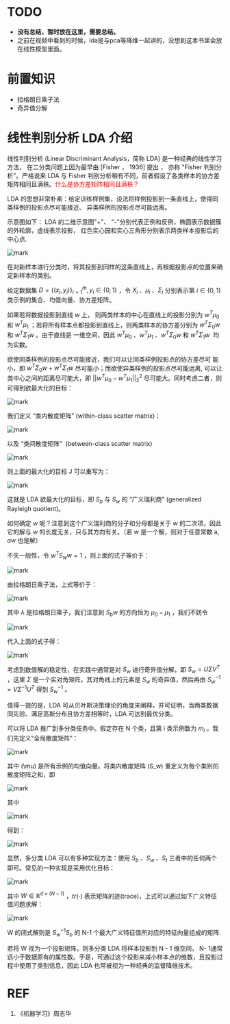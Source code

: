 
# TODO
  * **没有总结，暂时放在这里，需要总结。**
  * 之前在视频中看到的时候，lda是与pca等降维一起讲的，没想到这本书里会放在线性模型里面。



# 前置知识
  * 拉格朗日乘子法
  * 奇异值分解





# 线性判别分析 LDA 介绍


线性判别分析 (Linear Discriminant Analysis，简称 LDA) 是一种经典的线性学习方法， 在二分类问题上因为最早由 [Fisher ， 1936] 提出 ， 亦称 "Fisher 判别分析"。严格说来 LDA 与 Fisher 判别分析稍有不同，前者假设了各类样本的协方差矩阵相同且满秩。<span style="color:red;">什么是协方差矩阵相同且满秩？</span>

LDA 的思想非常朴素：给定训练样例集，设法将样例投影到一条直线上，使得同类样例的投影点尽可能接近、 异类样例的投影点尽可能远离。

示意图如下： LDA 的二维示意图"+"、 "-"分别代表正例和反例，椭圆表示数据簇的外轮廓，虚线表示投影， 红色实心园和实心三角形分别表示两类样本投影后的中心点.


![mark](http://pacdb2bfr.bkt.clouddn.com/blog/image/180626/ih4CF1e14C.png?imageslim)


在对新样本进行分类时，将其投影到同样的这条直线上，再根据投影点的位置来确定新样本的类别。





给定数据集 $D=\{(x_i,y_i)\}_{i=1}^{m},y_i\in\{0,1\}$ ，令 $X_i$ 、$\mu_i$ 、$\Sigma_i$ 分别表示第 $i\in \{0,1\}$ 类示例的集合、均值向量、协方差矩阵。

如果若将数据投影到直线 $w$ 上， 则两类样本的中心在直线上的投影分别为 $w^T\mu_0$ 和 $w^T\mu_1$ ；若将所有样本点都投影到直线上，则两类样本的协方差分别为 $w^T\Sigma_0w$ 和 $w^T\Sigma_1w$ 。由于直线是 一维空间，因此 $w^T\mu_0$ 、$w^T\mu_1$ 、$w^T\Sigma_0w$ 和 $w^T\Sigma_1w$  均为实数。

欲使同类样例的投影点尽可能接近，我们可以让同类样例投影点的协方差尽可 能小，即 $w^T\Sigma_0w+w^T\Sigma_1w$ 尽可能小；而欲使异类样例的投影点尽可能远离, 可以让类中心之间的距离尽可能大，即 $||w^T\mu_0-w^T\mu_1||_2^2$ 尽可能大。同时考虑二者，则可得到欲最大化的目标：


![mark](http://pacdb2bfr.bkt.clouddn.com/blog/image/180626/f854k2KdHG.png?imageslim)


我们定义 “类内散度矩阵” (within-class scatter matrix)：


![mark](http://pacdb2bfr.bkt.clouddn.com/blog/image/180626/4KAfCk12jl.png?imageslim)


以及 “类间散度矩阵”  (between-class scatter matrix)


![mark](http://pacdb2bfr.bkt.clouddn.com/blog/image/180626/K7j1al2FgI.png?imageslim)


则上面的最大化的目标 J 可以重写为：

![mark](http://pacdb2bfr.bkt.clouddn.com/blog/image/180626/E93ig0Jaf5.png?imageslim)


这就是 LDA 欲最大化的目标，即 $S_b$ 与 $S_w$ 的 “广义瑞利商” (generalized Rayleigh quotient)。

如何确定 $w$ 呢？注意到这个广义瑞利商的分子和分母都是关于 $w$ 的二次项，因此它的解与 $w$ 的长度无关，只与其方向有关。（若 $w$ 是一个解，则对于任意常数 a, $aw$ 也是解）

不失一般性，令 $w^TS_ww=1$ ，则上面的式子等价于：


![mark](http://pacdb2bfr.bkt.clouddn.com/blog/image/180626/ji8GGa7627.png?imageslim)


由拉格朗日乘子法，上式等价于：

![mark](http://pacdb2bfr.bkt.clouddn.com/blog/image/180626/md3blfaAF3.png?imageslim)


其中 $\lambda$ 是拉格朗日乘子，我们注意到 $S_bw$ 的方向恒为 $\mu_0-\mu_1$ ，我们不妨令


![mark](http://pacdb2bfr.bkt.clouddn.com/blog/image/180626/eLHjFcKgal.png?imageslim)


代入上面的式子得：

![mark](http://pacdb2bfr.bkt.clouddn.com/blog/image/180626/BgGka8Df96.png?imageslim)



考虑到数值解的稳定性，在实践中通常是对 $S_w$ 进行奇异值分解，即 $S_w=U\Sigma V^T$ ，这里 $\Sigma$ 是一个实对角矩阵，其对角线上的元素是 $S_w$ 的奇异值，然后再由 $S_w^{-1}=V\Sigma ^{-1}U^T$ 得到 $S_w^{-1}$ 。

值得一提的是，LDA 可从贝叶斯决策理论的角度来阐释，并可证明，当两类数据同先验、满足高斯分布且协方差相等时，LDA 可达到最优分类。

可以将 LDA 推广到多分类任务中。假定存在 N 个类，且第 i 类示例数为 $m_i$ 。我们先定义“全局散度矩阵”：


![mark](http://pacdb2bfr.bkt.clouddn.com/blog/image/180626/HDcAd9LcFJ.png?imageslim)



其中 \(\mu\) 是所有示例的均值向量。将类内散度矩阵 \(S_w\) 重定义为每个类别的散度矩阵之和，即


![mark](http://pacdb2bfr.bkt.clouddn.com/blog/image/180626/3G5KD4FfkC.png?imageslim)


其中


![mark](http://pacdb2bfr.bkt.clouddn.com/blog/image/180626/lchkJh4mHh.png?imageslim)


得到：



![mark](http://pacdb2bfr.bkt.clouddn.com/blog/image/180626/86D5mKLHHB.png?imageslim)


显然，多分类 LDA 可以有多种实现方法：使用 $S_b$ 、$S_w$ 、$S_t$ 三者中的任何两个即可。常见的一种实现是采用优化目标：


![mark](http://pacdb2bfr.bkt.clouddn.com/blog/image/180626/AdIgELbkml.png?imageslim)


其中 $W\in \mathbb{R}^{d\times (N-1)}$ ，$tr(\cdot )$ 表示矩阵的迹(trace)，上式可以通过如下广义特征值问题求解：

![mark](http://pacdb2bfr.bkt.clouddn.com/blog/image/180626/GgkHkF0ab9.png?imageslim)


W 的闭式解则是 $S_w^{-1}S_b$ 的 N-1 个最大广义特征值所对应的特征向量组成的矩阵.

若将 W 视为一个投影矩阵，则多分类 LDA 将样本投影到 N - 1 维空间， N- 1通常远小于数据原有的属性数。于是，可通过这个投影来减小样本点的维数，且投影过程中使用了类别信息，因此 LDA 也常被视为一种经典的监督降维技术。




# REF
  1. 《机器学习》周志华
